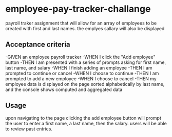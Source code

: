 # employee-pay-tracker-challange

payroll traker assignment that will allow for an array of employees to be created with first and last names. the emplyes sallary will also be displayed

## Acceptance criteria

-GIVEN an employee payroll tracker
-WHEN I click the "Add employee" button
-THEN I am presented with a series of prompts asking for first name, last name, and salary
-WHEN I finish adding an employee
-THEN I am prompted to continue or cancel
-WHEN I choose to continue
-THEN I am prompted to add a new employee
-WHEN I choose to cancel
-THEN my employee data is displayed on the page sorted alphabetically by last name, and the console shows computed and aggregated data

## Usage

upon navigating to the page clicking the add employee button will prompt the user to enter a first name, a last name, then the salary. users will be able to review past entries.
